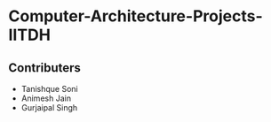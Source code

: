 # Computer-Architecture-Projects-IITDH

## Contributers
- Tanishque Soni
- Animesh Jain
- Gurjaipal Singh